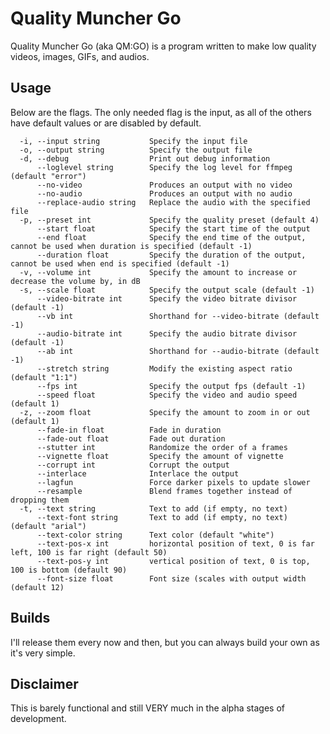 # Quality Muncher Go
Quality Muncher Go (aka QM:GO) is a program written to make low quality videos, images, GIFs, and audios.

## Usage
Below are the flags. The only needed flag is the input, as all of the others have default values or are disabled by default.
```
  -i, --input string           Specify the input file
  -o, --output string          Specify the output file
  -d, --debug                  Print out debug information
      --loglevel string        Specify the log level for ffmpeg (default "error")
      --no-video               Produces an output with no video
      --no-audio               Produces an output with no audio
      --replace-audio string   Replace the audio with the specified file
  -p, --preset int             Specify the quality preset (default 4)
      --start float            Specify the start time of the output
      --end float              Specify the end time of the output, cannot be used when duration is specified (default -1)
      --duration float         Specify the duration of the output, cannot be used when end is specified (default -1)
  -v, --volume int             Specify the amount to increase or decrease the volume by, in dB
  -s, --scale float            Specify the output scale (default -1)
      --video-bitrate int      Specify the video bitrate divisor (default -1)
      --vb int                 Shorthand for --video-bitrate (default -1)
      --audio-bitrate int      Specify the audio bitrate divisor (default -1)
      --ab int                 Shorthand for --audio-bitrate (default -1)
      --stretch string         Modify the existing aspect ratio (default "1:1")
      --fps int                Specify the output fps (default -1)
      --speed float            Specify the video and audio speed (default 1)
  -z, --zoom float             Specify the amount to zoom in or out (default 1)
      --fade-in float          Fade in duration
      --fade-out float         Fade out duration
      --stutter int            Randomize the order of a frames
      --vignette float         Specify the amount of vignette
      --corrupt int            Corrupt the output
      --interlace              Interlace the output
      --lagfun                 Force darker pixels to update slower
      --resample               Blend frames together instead of dropping them
  -t, --text string            Text to add (if empty, no text)
      --text-font string       Text to add (if empty, no text) (default "arial")
      --text-color string      Text color (default "white")
      --text-pos-x int         horizontal position of text, 0 is far left, 100 is far right (default 50)
      --text-pos-y int         vertical position of text, 0 is top, 100 is bottom (default 90)
      --font-size float        Font size (scales with output width (default 12)
```

## Builds
I'll release them every now and then, but you can always build your own as it's very simple.

## Disclaimer
This is barely functional and still VERY much in the alpha stages of development.